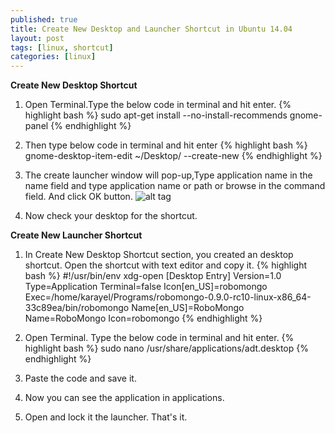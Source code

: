 ```yaml
---
published: true
title: Create New Desktop and Launcher Shortcut in Ubuntu 14.04
layout: post
tags: [linux, shortcut]
categories: [linux]
---
```

**Create New Desktop Shortcut**

1) Open Terminal.Type the below code in terminal and hit enter.
{% highlight bash %}
sudo apt-get install --no-install-recommends gnome-panel
{% endhighlight %}

2) Then type below code in terminal and hit enter
{% highlight bash %}
gnome-desktop-item-edit ~/Desktop/ --create-new
{% endhighlight %}

3) The create launcher window will pop-up,Type application name in the name field and type application name or path or browse in the command field. And click OK button.
![alt tag](http://i.stack.imgur.com/VqTEQ.png)

4) Now check your desktop for the shortcut.

 **Create New Launcher Shortcut**

1) In Create New Desktop Shortcut section, you created an desktop shortcut. Open the shortcut with text editor and copy it. 
{% highlight bash %}
#!/usr/bin/env xdg-open
[Desktop Entry]
Version=1.0
Type=Application
Terminal=false
Icon[en_US]=robomongo
Exec=/home/karayel/Programs/robomongo-0.9.0-rc10-linux-x86_64-33c89ea/bin/robomongo
Name[en_US]=RoboMongo
Name=RoboMongo
Icon=robomongo
{% endhighlight %}

2) Open Terminal. Type the below code in terminal and hit enter.
{% highlight bash %}
sudo nano /usr/share/applications/adt.desktop
{% endhighlight %}

3) Paste the code and save it.

4) Now you can see the application in applications.

5) Open and lock it the launcher. That's it.